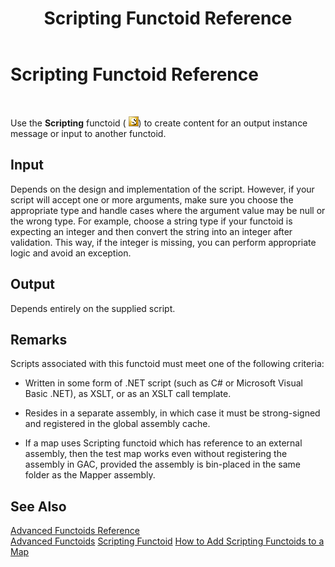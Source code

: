 ﻿---
title: Scripting Functoid Reference
TOCTitle: Scripting Functoid Reference
ms:assetid: d2bd405b-d432-492b-8557-de843c1c8f2f
ms:mtpsurl: https://msdn.microsoft.com/en-us/library/Aa578566(v=BTS.80)
ms:contentKeyID: 51531562
ms.date: 08/30/2017
mtps_version: v=BTS.80
---

# Scripting Functoid Reference

 

Use the **Scripting** functoid ( ![](images/Aa560018.bd458694-6168-4c8c-90d2-da4407485122(BTS.80).jpeg)) to create content for an output instance message or input to another functoid.

## Input

Depends on the design and implementation of the script. However, if your script will accept one or more arguments, make sure you choose the appropriate type and handle cases where the argument value may be null or the wrong type. For example, choose a string type if your functoid is expecting an integer and then convert the string into an integer after validation. This way, if the integer is missing, you can perform appropriate logic and avoid an exception.

## Output

Depends entirely on the supplied script.

## Remarks

Scripts associated with this functoid must meet one of the following criteria:

  - Written in some form of .NET script (such as C\# or Microsoft Visual Basic .NET), as XSLT, or as an XSLT call template.

  - Resides in a separate assembly, in which case it must be strong-signed and registered in the global assembly cache.

  - If a map uses Scripting functoid which has reference to an external assembly, then the test map works even without registering the assembly in GAC, provided the assembly is bin-placed in the same folder as the Mapper assembly.

## See Also

[Advanced Functoids Reference](advanced-functoids-reference.md)  
[Advanced Functoids](https://msdn.microsoft.com/library/aa561121\(v=bts.80\))  
[Scripting Functoid](https://msdn.microsoft.com/library/aa561729\(v=bts.80\))  
[How to Add Scripting Functoids to a Map](https://msdn.microsoft.com/library/aa561749\(v=bts.80\))

